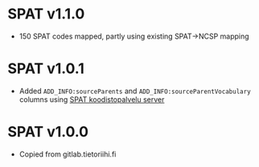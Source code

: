 # SPAT v1.1.0
- 150 SPAT codes mapped, partly using existing SPAT->NCSP mapping

# SPAT v1.0.1

- Added `ADD_INFO:sourceParents` and `ADD_INFO:sourceParentVocabulary` columns using [SPAT koodistopalvelu server](https://koodistopalvelu.kanta.fi/codeserver/pages/classification-view-page.xhtml?classificationKey=310&versionKey=387)

# SPAT v1.0.0

- Copied from gitlab.tietoriihi.fi
